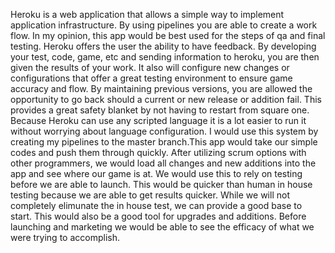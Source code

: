 
Heroku is a web application that allows a simple way to implement application infrastructure. By using pipelines you are able to create a work flow. In my opinion, this app would be best used for the steps of qa and final testing. Heroku offers the user the ability to have feedback. By developing your test, code, game, etc and sending information to heroku,  you are then given the results of your work. It also will configure new changes or configurations that offer a great testing environment to ensure game accuracy and flow. 
By maintaining previous versions, you are allowed the opportunity to go back should a current or new release or addition fail. This provides a great safety blanket by not having to restart from square one. 
Because Heroku can use any scripted language it is a lot easier to run  it without worrying about language configuration. 
I would use this system by creating my pipelines to the master branch.This app would take our simple codes and push them through quickly. After utilizing scrum options with other programmers,  we would load all changes and new additions into the app and see where our game is at. We would use this to rely on testing before we are able to launch. This would be quicker than human in house testing because we are able to get results quicker. While we will not completely elimunate the in house test, we can provide a good base to start. 
This would also be a good tool for upgrades and additions. Before launching and marketing we would be able to see the efficacy of what we were trying to accomplish. 



